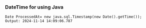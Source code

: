 ### DateTime for using Java
```
Date ProcessedAt= new java.sql.Timestamp(new Date().getTime());
Output: 2024-11-14 14:09:06.787
```
